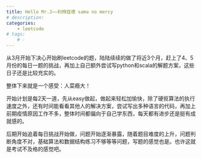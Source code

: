 ```yaml
---
title: Hello Mr.J——利特寇德 sama no mercy
# description:
categories:
    - leetcode
# tags: 
    # - 
--- 
```

从3月开始下决心开始刷leetcode的题，陆陆续续的做了将近3个月，赶上了4、5月份的每日一题的挑战，再加上自己额外尝试写python和scala的解题方案，这些日子还是比较充实的。

整体下来就是一个感受：人菜瘾大！

开始计划是每2天一道，先从easy做起，做起来轻松加愉快，除了硬抠算法的执行速度之外，还有时间能看看其他人的解决方案，尝试写出多种语言的代码，再加上前期疫情原因工作不多，整体时间都偏向于自己学东西，每天都有进步还是挺有成就感的。

后期开始追着每日挑战开始做，问题开始逐渐暴露，随着题目难度的上升，问题判断角度不对，基础算法和数据结构练习不够等等问题，写题的感觉也是。也许这就是考试不及格的感觉吧。

